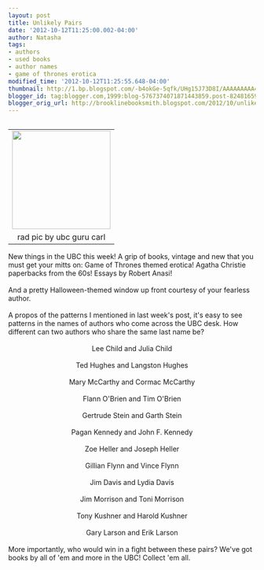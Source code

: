 ```yaml
---
layout: post
title: Unlikely Pairs
date: '2012-10-12T11:25:00.002-04:00'
author: Natasha
tags:
- authors
- used books
- author names
- game of thrones erotica
modified_time: '2012-10-12T11:25:55.648-04:00'
thumbnail: http://1.bp.blogspot.com/-b4okGe-5qfk/UHg15J73D8I/AAAAAAAAA4U/NcOSCNn2RVs/s72-c/ubc_by_carl.jpg
blogger_id: tag:blogger.com,1999:blog-5767374071871443859.post-8248165964545821424
blogger_orig_url: http://brooklinebooksmith.blogspot.com/2012/10/unlikely-pairs.html
---
```


<table cellpadding="0" cellspacing="0" class="tr-caption-container" style="float: left; margin-right: 1em; text-align: left;"><tbody><tr><td style="text-align: center;"><a href="http://1.bp.blogspot.com/-b4okGe-5qfk/UHg15J73D8I/AAAAAAAAA4U/NcOSCNn2RVs/s1600/ubc_by_carl.jpg" imageanchor="1" style="clear: left; margin-bottom: 1em; margin-left: auto; margin-right: auto;"><img border="0" height="200" src="http://1.bp.blogspot.com/-b4okGe-5qfk/UHg15J73D8I/AAAAAAAAA4U/NcOSCNn2RVs/s200/ubc_by_carl.jpg" width="200" /></a></td></tr><tr><td class="tr-caption" style="text-align: center;">rad pic by ubc guru carl</td></tr></tbody></table>New things in the UBC this week! A grip of books, vintage and new that you must get your mitts on: Game of Thrones themed erotica! Agatha Christie paperbacks from the 60s! Essays by Robert Anasi!<br /><br />And a pretty Halloween-themed window up front courtesy of your fearless author.<br /><br />A propos of the patterns I mentioned in last week's post, it's easy to see patterns in the names of authors who come across the UBC desk. How different can two authors who share the same last name be?<br /><br /><div style="text-align: center;">Lee Child and Julia Child</div><div style="text-align: center;"><br /></div><div style="text-align: center;">Ted Hughes and Langston Hughes</div><div style="text-align: center;"><br /></div><div style="text-align: center;">Mary McCarthy and Cormac McCarthy</div><div style="text-align: center;"><br /></div><div style="text-align: center;">Flann O'Brien and Tim O'Brien</div><div style="text-align: center;"><br /></div><div style="text-align: center;">Gertrude Stein and Garth Stein</div><div style="text-align: center;"><br /></div><div style="text-align: center;">Pagan Kennedy and John F. Kennedy</div><div style="text-align: center;"><br /></div><div style="text-align: center;">Zoe Heller and Joseph Heller<br /><br />Gillian Flynn and Vince Flynn</div><div style="text-align: center;"><br /></div><div style="text-align: center;">Jim Davis and Lydia Davis</div><div style="text-align: center;"><br /></div><div style="text-align: center;">Jim Morrison and Toni Morrison</div><div style="text-align: center;"><br /></div><div style="text-align: center;">Tony Kushner and Harold Kushner</div><div style="text-align: center;"><br /></div><div style="text-align: center;">Gary Larson and Erik Larson</div><br />More importantly, who would win in a fight between these pairs? We've got books by all of 'em and more in the UBC! Collect 'em all.